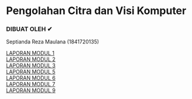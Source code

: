 # Pengolahan Citra dan Visi Komputer

### DIBUAT OLEH ✔
Septianda Reza Maulana (1841720135)

[LAPORAN MODUL 1](https://github.com/SeptiandaRezaMaulana/PCVK_Genap_2021/blob/main/Laporan/TI3A_Septianda%20Reza%20Maulana_Minggu%202.pdf) <br>
[LAPORAN MODUL 2](https://github.com/SeptiandaRezaMaulana/PCVK_Genap_2021/blob/main/Laporan/TI3A_Septianda%20Reza%20Maulana_Minggu%203.pdf) <br>
[LAPORAN MODUL 3](https://github.com/SeptiandaRezaMaulana/PCVK_Genap_2021/blob/main/Laporan/TI3A_Septianda%20Reza%20Maulana_Minggu%204.pdf) <br>
[LAPORAN MODUL 5](https://github.com/SeptiandaRezaMaulana/PCVK_Genap_2021/blob/main/Laporan/TI3A_Septianda%20Reza%20Maulana_Minggu%206.pdf) <br>
[LAPORAN MODUL 6](https://github.com/SeptiandaRezaMaulana/PCVK_Genap_2021/blob/main/Laporan/TI3A_Septianda%20Reza%20Maulana_Minggu%207.pdf) <br>
[LAPORAN MODUL 7](https://github.com/SeptiandaRezaMaulana/PCVK_Genap_2021/blob/main/Laporan/TI3A_Septianda%20Reza%20Maulana_Minggu%2010.pdf) <br>
[LAPORAN MODUL 9](https://github.com/SeptiandaRezaMaulana/PCVK_Genap_2021/blob/main/Laporan/TI3A_Septianda%20Reza%20Maulana_Minggu%2011.pdf)
